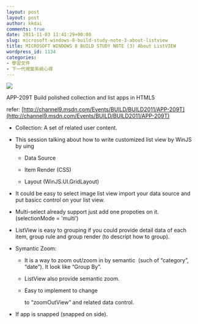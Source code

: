 ```yaml
---
layout: post
layout: post
author: kkdai
comments: true
date: 2011-11-03 11:41:29+00:00
slug: microsoft-windows-8-build-study-note-3-about-listview
title: MICROSOFT WINDOWS 8 BUILD STUDY NOTE (3) About ListVIEW
wordpress_id: 1134
categories:
- 學習文件
- 下一代視窗系統心得
---
```


![](http://files.channel9.msdn.com/thumbnail/ace11650-7aa0-4a31-8689-0890e91146e9.png)

APP-209T Build polished collection and list apps in HTML5

refer: [http://channel9.msdn.com/Events/BUILD/BUILD2011/APP-209T](http://channel9.msdn.com/Events/BUILD/BUILD2011/APP-209T)



	
  * Collection: A set of related user content.

	
  * This session talking about how to write customized list view by WinJS by uing

	
    * Data Source

	
    * Item Render (CSS)

	
    * Layout (WinJS.UI.GridLayout)




	
  * It could be easy to select image list view import your data source and put basicc control on your list view.

	
  * Multi-select already support just add one propoties on it. (selectionMode = 'multi’)

	
  * ListView is easy to grouping if you could provide detail data of each item, group rule and group render (to descript how to group).

	
  * Symantic Zoom:

	
    * It is a way to zoom out/zoom in by semantic  (such of “category”, “date”). It look like “Group By”.

	
    * ListView also provide semantic zoom.

	
    * Easy to implement to change <div id> to “zoomOutView” and related data control.




	
  * If app is snapped (snapped on side).


